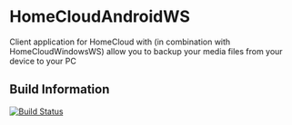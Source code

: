 # HomeCloudAndroidWS
Client application for HomeCloud with (in combination with HomeCloudWindowsWS) allow you to backup your media files from your device to your PC

## Build Information
[![Build Status](https://travis-ci.org/pablo-dev/HomeCloudAndroidWS.svg?branch=master)](https://travis-ci.org/pablo-dev/HomeCloudAndroidWS)
